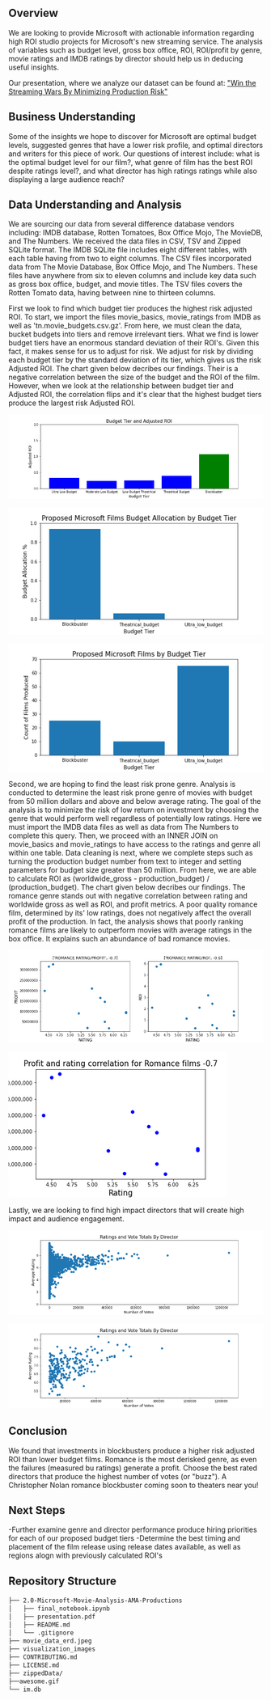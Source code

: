 ## Overview

  We are looking to provide Microsoft with actionable information regarding high ROI studio projects for Microsoft's new streaming service. The analysis of variables such as budget level, gross box office, ROI, ROI/profit by genre, movie ratings and IMDB ratings by director should help us in deducing useful insights. 

  Our presentation, where we analyze our dataset can be found at:
["Win the Streaming Wars By Minimizing Production Risk"](presentation.pdf)

## Business Understanding

  Some of the insights we hope to discover for Microsoft are optimal budget levels, suggested genres that have a lower risk profile, and optimal directors and writers for this piece of work. Our questions of interest include: what is the optimal budget level for our film?, what genre of film has the best ROI despite ratings level?, and what director has high ratings ratings while also displaying a large audience reach?

## Data Understanding and Analysis

  We are sourcing our data from several difference database vendors including: IMDB database, Rotten Tomatoes, Box Office Mojo, The MovieDB, and The Numbers. We received the data files in CSV, TSV and Zipped SQLite format. The IMDB SQLite file includes eight different tables, with each table having from two to eight columns. The CSV files incorporated data from The Movie Database, Box Office Mojo, and The Numbers. These files have anywhere from six to eleven columns and include key data such as gross box office, budget, and movie titles. The TSV files covers the Rotten Tomato data, having between nine to thirteen columns.

  First we look to find which budget tier produces the highest risk adjusted ROI. To start, we import the files movie_basics, movie_ratings from IMDB as well as  'tn.movie_budgets.csv.gz'. From here, we must clean the data, bucket budgets into tiers and remove irrelevant tiers. What we find is lower budget tiers have an enormous standard deviation of their ROI's. Given this fact, it makes sense for us to adjust for risk. We adjust for risk by dividing each budget tier by the standard deviation of its tier, which gives us the risk Adjusted ROI. The chart given below decribes our findings. Their is a negative correlation between the size of the budget and the ROI of the film. However, when we look at the relationship between budget tier and Adjusted ROI, the correlation flips and it's clear that the highest budget tiers produce the largest risk Adjusted ROI.


![Budget Tier and Adjusted ROI](visualization_images/Budget_Tier_and_Adjusted_ROI.png)

![Proposed Microsoft Budget Allocation By Budget Tier](visualization_images/Proposed_Microsoft_Films_Budget_Allocation_by_Budget_Tier.png)

![Proposed Microsoft Films By Budget Tier](visualization_images/Proposed_Microsoft_Films_by_Budget_Tier.png)

  Second, we are hoping to find the least risk prone genre. Analysis is conducted to determine the least risk prone genre of movies with budget from 50 million dollars and above and below average rating. The goal of the analysis is to minimize the risk of low return on investment by choosing the genre that would perform well regardless of potentially low ratings. Here we must import the IMDB data files as well as data from The Numbers to complete this query. Then, we proceed with an INNER JOIN on movie_basics and movie_ratings to have access to the ratings and genre all within one table. Data cleaning is next, where we complete steps such as turning the production budget number from text to integer and setting parameters for budget size greater than 50 million. From here, we are able to calculate ROI as (worldwide_gross - production_budget) / (production_budget). The chart given below decribes our findings. The romance genre stands out with negative correlation between rating and worldwide gross as well as ROI, and profit metrics. A poor quality romance film, determined by its' low ratings, does not negatively affect the overall profit of the production. In fact, the analysis shows that poorly ranking romance films are likely to outperform movies with average ratings in the box office. It explains such an abundance of bad romance movies.

![Ratings Correlation to Profit and ROI](visualization_images/Profit_and_ROI_rating_correlation.png)

![Profit and Ratings Correlation](visualization_images/Profit_and_rating_correlation.png)

Lastly, we are looking to find high impact directors that will create high impact and audience engagement. 



![Ratings and Vote Totals By Director](visualization_images/Ratings_and_Vote_unfiltered.png)

![Ratings and Vote Totals By Director](visualization_images/Ratings_and_Vote_filtered.png)



## Conclusion

  We found that investments in blockbusters produce a higher risk adjusted ROI than lower budget films. Romance is the most derisked genre, as even the failures (measured bu ratings) generate a profit. Choose the best rated directors that produce the highest number of votes (or "buzz"). A Christopher Nolan romance blockbuster coming soon to theaters near you!
  
## Next Steps

-Further examine genre and director performance produce hiring priorities for each of our proposed budget tiers
-Determine the best timing and placement of the film release using release dates available, as well as regions alogn with previously calculated ROI's




## Repository Structure

```
├── 2.0-Microsoft-Movie-Analysis-AMA-Productions
│   ├── final_notebook.ipynb
│   ├── presentation.pdf
│   ├── README.md
│   └── .gitignore
├── movie_data_erd.jpeg
├── visualization_images
├── CONTRIBUTING.md
├── LICENSE.md
├── zippedData/
├──awesome.gif
└── im.db
```

